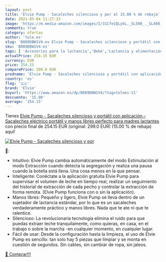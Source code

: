 ```yaml
---
layout: post
title: 'Elvie Pump - Sacaleches silencioso y por al 15.00 % de rebaja'
date: 2021-05-04 11:27:23
image: 'https://m.media-amazon.com/images/I/31Cfe1QLykL._SL500_._SL400_.jpg'
comments: true
category: ofertas
author: 'tole.es'
slug: 'B089DBW1V4-es Elvie Pump - Sacaleches silencioso y portátil con...'
sku: 'B089DBW1V4-es'
tags: [ 'Accesorios para la lactancia','Bebé','Lactancia y alimentación','Sacaleches','elvie','sacaleches', ]
actualPrice: 254.15 EUR
currency: EUR
price: 254.15
comparePrice: 299.0 EUR
prodname: 'Elvie Pump - Sacaleches silencioso y portátil con aplicación – Sacaleches eléctrico portátil y manos libres perfecto para madres lactantes'
country: 'es'
flag: '🇪🇸'
brand: 'Elvie'
buyurl: 'https://www.amazon.es/dp/B089DBW1V4/?tag=tolees-21'
descuento: '15.00'
average: '254.15'
---
```


Tienes [Elvie Pump - Sacaleches silencioso y portátil con aplicación – Sacaleches eléctrico portátil y manos libres perfecto para madres lactantes](https://www.amazon.es/dp/B089DBW1V4/?tag=tolees-21) con precio final de  254.15 EUR (original: 299.0 EUR) (15.00 %  de rebaja) aqui!

[![Elvie Pump - Sacaleches silencioso y por](https://m.media-amazon.com/images/I/31Cfe1QLykL._SL500_._SL400_.jpg)](https://www.amazon.es/dp/B089DBW1V4/?tag=tolees-21)

🔎:

- Intuitivo: Elvie Pump cambia automáticamente del modo Estimulación al modo Extracción cuando detecta la segregación y realiza una pausa cuando la botella está llena. Una cosa menos en la que pensar.
- Inteligente: Conéctate a la aplicación gratuita Elvie Pump para supervisar el volumen de leche en tiempo real, realizar un seguimiento del historial de extracción de cada pecho y controlar la extracción de forma remota. (Elvie Pump funciona con o sin la aplicación).
- Manos libres: Pequeño y ligero, Elvie Pump se lleva dentro de un sujetador de lactancia estándar, por lo que es un sacaleches verdaderamente práctico y manos libres. Nada que te ate ni que te ralentice.
- Silencioso: La revolucionaria tecnología elimina el ruido para que puedas extraer leche tranquilamente, como quieras, en casa, en el trabajo o sobre la marcha -en cualquier momento, en cualquier lugar.
- Fácil de usar: Desde la configuración hasta la limpieza, el uso de Elvie Pump es sencillo: tan solo hay 5 piezas que limpiar y se monta en cuestión de segundos. Sin cables, sin cambiar de ropa, sin jaleos.

[🛒 Comprar!!!](https://www.amazon.es/dp/B089DBW1V4/?tag=tolees-21)
